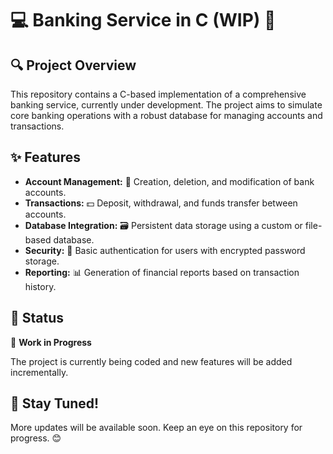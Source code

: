 <h1>💻 Banking Service in C (WIP) 🚀</h1>
<section>
    <h2>🔍 Project Overview</h2>
    <p>This repository contains a C-based implementation of a comprehensive banking service, currently under development. The project aims to simulate core banking operations with a robust database for managing accounts and transactions.</p>
</section>
<section>
    <h2>✨ Features</h2>
    <ul>
        <li><strong>Account Management:</strong> 📂 Creation, deletion, and modification of bank accounts.</li>
        <li><strong>Transactions:</strong> 💵 Deposit, withdrawal, and funds transfer between accounts.</li>
        <li><strong>Database Integration:</strong> 🗃️ Persistent data storage using a custom or file-based database.</li>
        <li><strong>Security:</strong> 🔐 Basic authentication for users with encrypted password storage.</li>
        <li><strong>Reporting:</strong> 📊 Generation of financial reports based on transaction history.</li>
    </ul>
</section>
<section>
    <h2>🚧 Status</h2>
    <p>🚧 <strong>Work in Progress</strong></p>
    <p>The project is currently being coded and new features will be added incrementally.</p>
</section>
<section>
    <h2>🔔 Stay Tuned!</h2>
    <p>More updates will be available soon. Keep an eye on this repository for progress. 😊</p>
</section>
